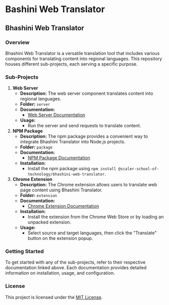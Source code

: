 # Bashini Web Translator

## Bhashini Web Translator

### Overview

Bhashini Web Translator is a versatile translation tool that includes various components for translating content into regional languages. This repository houses different sub-projects, each serving a specific purpose.

### Sub-Projects

1. **Web Server**
    - **Description:** The web server component translates content into regional languages.
    - **Folder:** `server`
    - **Documentation:**
        - [Web Server Documentation](/server/README.md)
    - **Usage:**
        - Run the server and send requests to translate content.
2. **NPM Package**
    - **Description:** The npm package provides a convenient way to integrate Bhashini Translator into Node.js projects.
    - **Folder:** `package`
    - **Documentation:**
        - [NPM Package Documentation](/package/README.md)
    - **Installation:**
        - Install the npm package using `npm install @scaler-school-of-technology/bhashini-web-translator`.
3. **Chrome Extension**
    - **Description:** The Chrome extension allows users to translate web page content using Bhashini Translator.
    - **Folder:** `extension`
    - **Documentation:**
        - [Chrome Extension Documentation](/extension/README.md)
    - **Installation:**
        - Install the extension from the Chrome Web Store or by loading an unpacked extension.
    - **Usage:**
        - Select source and target languages, then click the "Translate" button on the extension popup.

### Getting Started

To get started with any of the sub-projects, refer to their respective documentation linked above. Each documentation provides detailed information on installation, usage, and configuration.

### License

This project is licensed under the [MIT License](LICENSE).